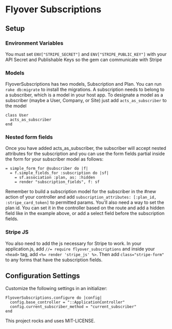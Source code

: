 # Flyover Subscriptions

## Setup

### Environment Variables
You must set `ENV["STRIPE_SECRET"]` and `ENV["STRIPE_PUBLIC_KEY"]` with your API Secret and Publishable Keys so the gem can communicate with Stripe

### Models
FlyoverSubscriptions has two models, Subscription and Plan. You can run `rake db:migrate` to install the migrations. A subscription needs to belong to a subscriber, which is a model in your host app. To designate a model as a subscriber (maybe a User, Company, or Site) just add `acts_as_subscriber` to the model

```
class User
  acts_as_subscriber
end
```

### Nested form fields
Once you have added acts_as_subscriber, the subscriber will accept nested attributes for the subscription and you can use the form fields partial inside the form for your subscriber model as follows: 

```
= simple_form_for @subscriber do |f|
  = f.simple_fields_for :subscription do |sf|
    = sf.association :plan, as: :hidden
    = render "subscription_fields", f: sf
```

Remember to build a subscription model for the subscriber in the #new action of your controller and add `subscription_attributes: [:plan_id, :stripe_card_token]` to permitted params. You'll also need a way to set the plan id. You can set it in the controller based on the route and add a hidden field like in the example above, or add a select field before the subscription fields.

### Stripe JS
You also need to add the js necessary for Stripe to work. In your application.js, add `//= require flyover_subscriptions` and inside your `<head>` tag, add `<%= render 'stripe_js' %>`. Then add `class="stripe-form"` to any forms that have the subscription fields.

## Configuration Settings
Customize the following settings in an initializer:

```
FlyoverSubscriptions.configure do |config|
  config.base_controller = "::ApplicationController"
  config.current_subscriber_method = "current_subscriber"
end
```

This project rocks and uses MIT-LICENSE.

